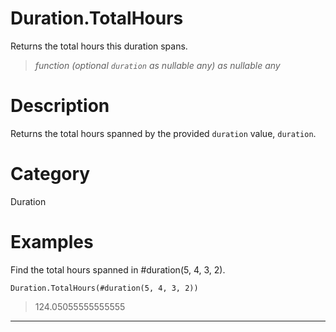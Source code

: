 # Duration.TotalHours
Returns the total hours this duration spans.
> _function (optional <code>duration</code> as nullable any) as nullable any_

# Description 
Returns the total hours spanned by the provided <code>duration</code> value, <code>duration</code>.
# Category 
Duration
# Examples 
Find the total hours spanned in #duration(5, 4, 3, 2).
```
Duration.TotalHours(#duration(5, 4, 3, 2))
```
> 124.05055555555555
***
